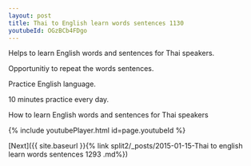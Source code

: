 ```yaml
---
layout: post
title: Thai to English learn words sentences 1130 
youtubeId: OGzBCb4FDgo
---
```

 
 
Helps to learn English words and sentences for Thai speakers.

Opportunitiy to repeat the words sentences. 

Practice English language. 
 
10 minutes practice every day. 
 
How to learn English words and sentences for Thai speakers 
 
{% include youtubePlayer.html id=page.youtubeId %}
 
 
[Next]({{ site.baseurl }}{% link  split2/_posts/2015-01-15-Thai to english learn words sentences 1293 .md%})
 

